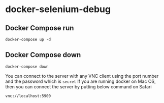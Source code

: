 # docker-selenium-debug

## Docker Compose run

```docker-compose up -d```

## Docker Compose down

```docker-compose down```


You can connect to the server with any VNC client using the port number and the password
which is `secret`
If you are running docker on Mac OS, then you can connect the server by putting below command on Safari

```
vnc://localhost:5900
```
